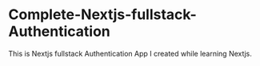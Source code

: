 # Complete-Nextjs-fullstack-Authentication
This is Nextjs fullstack Authentication App I created while learning Nextjs.
